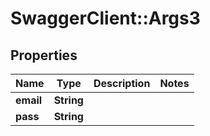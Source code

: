 # SwaggerClient::Args3

## Properties
Name | Type | Description | Notes
------------ | ------------- | ------------- | -------------
**email** | **String** |  | 
**pass** | **String** |  | 



